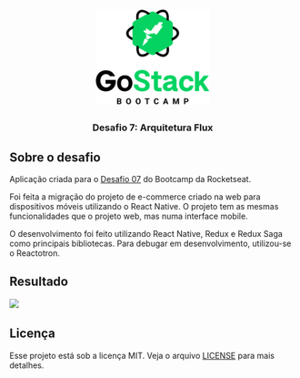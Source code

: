 <h1 align="center">
  <img alt="GoStack" title="GoStack" src=".github/logo.png" width="200px" />
</h1>

<h3 align="center">
  Desafio 7: Arquitetura Flux
</h3>

## Sobre o desafio

Aplicação criada para o [Desafio 07](https://github.com/Rocketseat/bootcamp-gostack-desafio-07) do Bootcamp da Rocketseat.

Foi feita a migração do projeto de e-commerce criado na web para dispositivos móveis utilizando o React Native. O projeto tem as mesmas funcionalidades que o projeto web, mas numa interface mobile.

O desenvolvimento foi feito utilizando React Native, Redux e Redux Saga como principais bibliotecas. Para debugar em desenvolvimento, utilizou-se o Reactotron.

## Resultado

<img src=".github/mobile.gif" height="400">

## Licença

Esse projeto está sob a licença MIT. Veja o arquivo [LICENSE](LICENSE) para mais detalhes.

